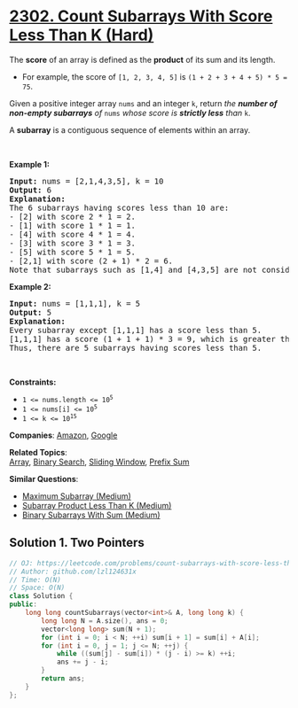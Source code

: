 # [2302. Count Subarrays With Score Less Than K (Hard)](https://leetcode.com/problems/count-subarrays-with-score-less-than-k)

<p>The <strong>score</strong> of an array is defined as the <strong>product</strong> of its sum and its length.</p>
<ul>
	<li>For example, the score of <code>[1, 2, 3, 4, 5]</code> is <code>(1 + 2 + 3 + 4 + 5) * 5 = 75</code>.</li>
</ul>
<p>Given a positive integer array <code>nums</code> and an integer <code>k</code>, return <em>the <strong>number of non-empty subarrays</strong> of</em> <code>nums</code> <em>whose score is <strong>strictly less</strong> than</em> <code>k</code>.</p>
<p>A <strong>subarray</strong> is a contiguous sequence of elements within an array.</p>
<p>&nbsp;</p>
<p><strong class="example">Example 1:</strong></p>
<pre><strong>Input:</strong> nums = [2,1,4,3,5], k = 10
<strong>Output:</strong> 6
<strong>Explanation:</strong>
The 6 subarrays having scores less than 10 are:
- [2] with score 2 * 1 = 2.
- [1] with score 1 * 1 = 1.
- [4] with score 4 * 1 = 4.
- [3] with score 3 * 1 = 3. 
- [5] with score 5 * 1 = 5.
- [2,1] with score (2 + 1) * 2 = 6.
Note that subarrays such as [1,4] and [4,3,5] are not considered because their scores are 10 and 36 respectively, while we need scores strictly less than 10.</pre>
<p><strong class="example">Example 2:</strong></p>
<pre><strong>Input:</strong> nums = [1,1,1], k = 5
<strong>Output:</strong> 5
<strong>Explanation:</strong>
Every subarray except [1,1,1] has a score less than 5.
[1,1,1] has a score (1 + 1 + 1) * 3 = 9, which is greater than 5.
Thus, there are 5 subarrays having scores less than 5.
</pre>
<p>&nbsp;</p>
<p><strong>Constraints:</strong></p>
<ul>
	<li><code>1 &lt;= nums.length &lt;= 10<sup>5</sup></code></li>
	<li><code>1 &lt;= nums[i] &lt;= 10<sup>5</sup></code></li>
	<li><code>1 &lt;= k &lt;= 10<sup>15</sup></code></li>
</ul>

**Companies**:
[Amazon](https://leetcode.com/company/amazon), [Google](https://leetcode.com/company/google)

**Related Topics**:  
[Array](https://leetcode.com/tag/array/), [Binary Search](https://leetcode.com/tag/binary-search/), [Sliding Window](https://leetcode.com/tag/sliding-window/), [Prefix Sum](https://leetcode.com/tag/prefix-sum/)

**Similar Questions**:
* [Maximum Subarray (Medium)](https://leetcode.com/problems/maximum-subarray/)
* [Subarray Product Less Than K (Medium)](https://leetcode.com/problems/subarray-product-less-than-k/)
* [Binary Subarrays With Sum (Medium)](https://leetcode.com/problems/binary-subarrays-with-sum/)

## Solution 1. Two Pointers

```cpp
// OJ: https://leetcode.com/problems/count-subarrays-with-score-less-than-k
// Author: github.com/lzl124631x
// Time: O(N)
// Space: O(N)
class Solution {
public:
    long long countSubarrays(vector<int>& A, long long k) {
        long long N = A.size(), ans = 0;
        vector<long long> sum(N + 1);
        for (int i = 0; i < N; ++i) sum[i + 1] = sum[i] + A[i];
        for (int i = 0, j = 1; j <= N; ++j) {
            while ((sum[j] - sum[i]) * (j - i) >= k) ++i;
            ans += j - i;
        }
        return ans;
    }
};
```